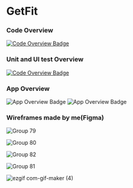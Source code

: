 # GetFit

### Code Overview
 [![Code Overview Badge](https://github.com/ArsalanShakil/GetFit/blob/main/ezgif.com-gif-maker.gif)](#)

### Unit and UI test Overview
 [![Code Overview Badge](https://github.com/ArsalanShakil/GetFit/blob/main/ezgif.com-gif-maker%20(1).gif)](#)
 
 ### App Overview
![App Overview Badge](https://user-images.githubusercontent.com/40695548/117280029-df3cc400-ae6a-11eb-8301-3cc36a42bcca.gif)
![App Overview Badge](https://user-images.githubusercontent.com/40695548/117280319-275be680-ae6b-11eb-81a2-e18aebe2e958.gif)

### Wireframes made by me(Figma)
![Group 79](https://user-images.githubusercontent.com/40695548/117284408-7441bc00-ae6f-11eb-8d04-e92d1f4b20db.png)

![Group 80](https://user-images.githubusercontent.com/40695548/117284521-963b3e80-ae6f-11eb-9152-735bad08be8c.png)

![Group 82](https://user-images.githubusercontent.com/40695548/117284593-af43ef80-ae6f-11eb-86da-e7ead634fa57.png)

![Group 81](https://user-images.githubusercontent.com/40695548/117284661-c08cfc00-ae6f-11eb-87a8-60c742e58793.png)

![ezgif com-gif-maker (4)](https://user-images.githubusercontent.com/40695548/117285765-0a2a1680-ae71-11eb-9ab4-ec1409ca95d0.gif)

